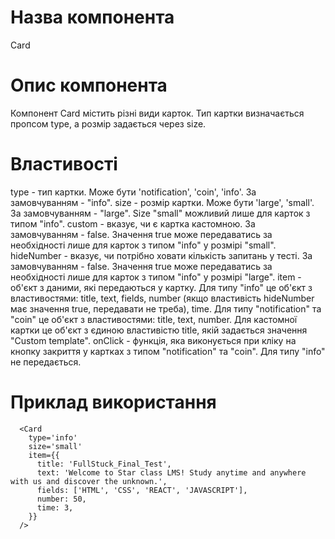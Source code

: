 # Назва компонента

Card

# Опис компонента

Компонент Card містить різні види карток. Тип картки визначається пропсом type, а розмір задається через size.

# Властивості

type - тип картки. Може бути 'notification', 'coin', 'info'. За замовчуванням - "info".
size - розмір картки. Може бути 'large', 'small'. За замовчуванням - "large". Size "small" можливий лише для карток з типом "info".
custom - вказує, чи є картка кастомною. За замовчуванням - false. Значення true може передаватись за необхідності лише для карток з типом "info" у розмірі "small".
hideNumber - вказує, чи потрібно ховати кількість запитань у тесті. За замовчуванням - false. Значення true може передаватись за необхідності лише для карток з типом "info" у розмірі "large".
item - об'єкт з даними, які передаються у картку. Для типу "info" це об'єкт з властивостями: title, text, fields, number (якщо властивість hideNumber має значення true, передавати не треба), time. Для типу "notification" та "coin" це об'єкт з властивостями: title, text, number. Для кастомної картки це об'єкт з єдиною властивістю title, якій задається значення "Custom template".
onClick - функція, яка виконується при кліку на кнопку закриття у картках з типом "notification" та "coin". Для типу "info" не передається.

# Приклад використання

      <Card
        type='info'
        size='small'
        item={{
          title: 'FullStuck_Final_Test',
          text: 'Welcome to Star class LMS! Study anytime and anywhere with us and discover the unknown.',
          fields: ['HTML', 'CSS', 'REACT', 'JAVASCRIPT'],
          number: 50,
          time: 3,
        }}
      />
